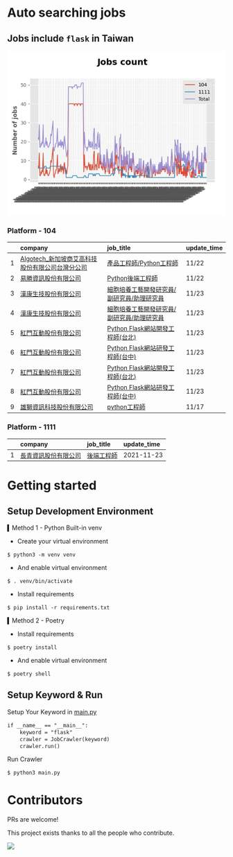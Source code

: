 # Auto searching jobs

## Jobs include `flask` in Taiwan 

 ![image](./doc/plot_img.jpg)


### Platform - 104


|    | company                                                                                                | job_title                                                                                | update_time   |
|---:|:-------------------------------------------------------------------------------------------------------|:-----------------------------------------------------------------------------------------|:--------------|
|  1 | [Algotech_新加坡商艾高科技股份有限公司台灣分公司](https://www.104.com.tw/company/1a2x6blc6n?jobsource=jolist_d_relevance) | [產品工程師/Python工程師](https://www.104.com.tw/job/7duf1?jobsource=jolist_d_relevance)         | 11/22         |
|  2 | [易勝資訊股份有限公司](https://www.104.com.tw/company/1a2x6bj8og?jobsource=jolist_d_relevance)                   | [Python後端工程師](https://www.104.com.tw/job/76vbt?jobsource=jolist_d_relevance)             | 11/22         |
|  3 | [漢康生技股份有限公司](https://www.104.com.tw/company/1a2x6blf97?jobsource=jolist_b_date)                        | [細胞培養工藝開發研究員/副研究員/助理研究員](https://www.104.com.tw/job/7cccb?jobsource=jolist_b_date)       | 11/23         |
|  4 | [漢康生技股份有限公司](https://www.104.com.tw/company/1a2x6blf97?jobsource=jolist_d_relevance)                   | [細胞培養工藝開發研究員/副研究員/助理研究員](https://www.104.com.tw/job/7cccb?jobsource=jolist_d_relevance)  | 11/23         |
|  5 | [紅門互動股份有限公司](https://www.104.com.tw/company/oh4m67k?jobsource=jolist_b_date)                           | [Python Flask網站開發工程師(台北)](https://www.104.com.tw/job/6xtfl?jobsource=jolist_b_date)      | 11/23         |
|  6 | [紅門互動股份有限公司](https://www.104.com.tw/company/oh4m67k?jobsource=jolist_b_date)                           | [Python Flask網站研發工程師(台中)](https://www.104.com.tw/job/6kf9h?jobsource=jolist_b_date)      | 11/23         |
|  7 | [紅門互動股份有限公司](https://www.104.com.tw/company/oh4m67k?jobsource=jolist_d_relevance)                      | [Python Flask網站開發工程師(台北)](https://www.104.com.tw/job/6xtfl?jobsource=jolist_d_relevance) | 11/23         |
|  8 | [紅門互動股份有限公司](https://www.104.com.tw/company/oh4m67k?jobsource=jolist_d_relevance)                      | [Python Flask網站研發工程師(台中)](https://www.104.com.tw/job/6kf9h?jobsource=jolist_d_relevance) | 11/23         |
|  9 | [雄獅資訊科技股份有限公司](https://www.104.com.tw/company/13kq7dpk?jobsource=jolist_d_relevance)                   | [python工程師](https://www.104.com.tw/job/71rxc?jobsource=jolist_d_relevance)               | 11/17         |

### Platform - 1111


|    | company                                              | job_title                                      | update_time   |
|---:|:-----------------------------------------------------|:-----------------------------------------------|:--------------|
|  1 | [長青資訊股份有限公司](https://www.1111.com.tw/corp/71694811/) | [後端工程師](https://www.1111.com.tw/job/85012186/) | 2021-11-23    |



# Getting started
## Setup Development Environment
▍Method 1 - Python Built-in venv

- Create your virtual environment
```
$ python3 -m venv venv
```
- And enable virtual environment
```
$ . venv/bin/activate
```
- Install requirements
```
$ pip install -r requirements.txt 
```

▍Method 2 - Poetry
- Install requirements
```
$ poetry install
```
- And enable virtual environment
```
$ poetry shell
```

## Setup Keyword & Run

Setup Your Keyword in [main.py](./main.py#L88)
```
if __name__ == "__main__":
    keyword = "flask"
    crawler = JobCrawler(keyword)
    crawler.run()
```

Run Crawler
```
$ python3 main.py
```

# Contributors
PRs are welcome!

This project exists thanks to all the people who contribute.

<a href="https://github.com/hsuanchi/auto-search-flask-job/graphs/contributors">
  <img src="https://contrib.rocks/image?repo=hsuanchi/auto-search-flask-job"/>
</a>
